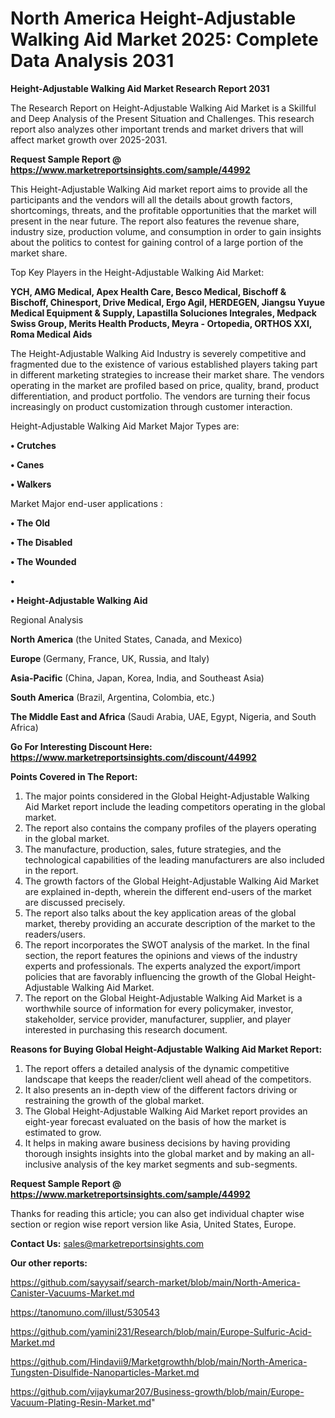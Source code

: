 # North America Height-Adjustable Walking Aid Market 2025: Complete Data Analysis 2031

<strong>Height-Adjustable Walking Aid Market Research Report 2031</strong>

The Research Report on Height-Adjustable Walking Aid Market is a Skillful and Deep Analysis of the Present Situation and Challenges. This research report also analyzes other important trends and market drivers that will affect market growth over 2025-2031.

<strong>Request Sample Report @ <a href=https://www.marketreportsinsights.com/sample/44992>https://www.marketreportsinsights.com/sample/44992</a></strong>

This Height-Adjustable Walking Aid market report aims to provide all the participants and the vendors will all the details about growth factors, shortcomings, threats, and the profitable opportunities that the market will present in the near future. The report also features the revenue share, industry size, production volume, and consumption in order to gain insights about the politics to contest for gaining control of a large portion of the market share.

Top Key Players in the Height-Adjustable Walking Aid Market:

<strong>YCH, AMG Medical, Apex Health Care, Besco Medical, Bischoff & Bischoff, Chinesport, Drive Medical, Ergo Agil, HERDEGEN, Jiangsu Yuyue Medical Equipment & Supply, Lapastilla Soluciones Integrales, Medpack Swiss Group, Merits Health Products, Meyra - Ortopedia, ORTHOS XXI, Roma Medical Aids</strong>

The Height-Adjustable Walking Aid Industry is severely competitive and fragmented due to the existence of various established players taking part in different marketing strategies to increase their market share. The vendors operating in the market are profiled based on price, quality, brand, product differentiation, and product portfolio. The vendors are turning their focus increasingly on product customization through customer interaction.

Height-Adjustable Walking Aid Market Major Types are:

<strong>•  Crutches

•  Canes

•  Walkers</strong>

Market Major end-user applications :

<strong>•  The Old

•  The Disabled

•  The Wounded

•  

•  Height-Adjustable Walking Aid</strong>

Regional Analysis

</u><strong><b>North America</b></strong> (the United States, Canada, and Mexico)

<strong><b>Europe </b></strong>(Germany, France, UK, Russia, and Italy)

<strong><b>Asia-Pacific</b></strong> (China, Japan, Korea, India, and Southeast Asia)

<strong><b>South America</b></strong> (Brazil, Argentina, Colombia, etc.)

<strong><b>The Middle East and Africa</b></strong> (Saudi Arabia, UAE, Egypt, Nigeria, and South Africa)

<strong>Go For Interesting Discount Here: <a href=https://www.marketreportsinsights.com/discount/44992>https://www.marketreportsinsights.com/discount/44992</a></strong>

<strong>Points Covered in The Report:</strong>
<ol>
  <li>The major points considered in the Global Height-Adjustable Walking Aid Market report include the leading competitors operating in the global market.</li>
  <li>The report also contains the company profiles of the players operating in the global market.</li>
  <li>The manufacture, production, sales, future strategies, and the technological capabilities of the leading manufacturers are also included in the report.</li>
  <li>The growth factors of the Global Height-Adjustable Walking Aid Market are explained in-depth, wherein the different end-users of the market are discussed precisely.</li>
  <li>The report also talks about the key application areas of the global market, thereby providing an accurate description of the market to the readers/users.</li>
  <li>The report incorporates the SWOT analysis of the market. In the final section, the report features the opinions and views of the industry experts and professionals. The experts analyzed the export/import policies that are favorably influencing the growth of the Global Height-Adjustable Walking Aid Market.</li>
  <li>The report on the Global Height-Adjustable Walking Aid Market is a worthwhile source of information for every policymaker, investor, stakeholder, service provider, manufacturer, supplier, and player interested in purchasing this research document.</li>
</ol>
<strong>Reasons for Buying Global Height-Adjustable Walking Aid Market Report:</strong>

<ol>
  <li>The report offers a detailed analysis of the dynamic competitive landscape that keeps the reader/client well ahead of the competitors.</li>
  <li>It also presents an in-depth view of the different factors driving or restraining the growth of the global market.</li>
  <li>The Global Height-Adjustable Walking Aid Market report provides an eight-year forecast evaluated on the basis of how the market is estimated to grow.</li>
  <li>It helps in making aware business decisions by having providing thorough insights insights into the global market and by making an all-inclusive analysis of the key market segments and sub-segments.</li>
</ol>
<strong>Request Sample Report @ <a href=https://www.marketreportsinsights.com/sample/44992>https://www.marketreportsinsights.com/sample/44992</a></strong>


Thanks for reading this article; you can also get individual chapter wise section or region wise report version like Asia, United States, Europe.

<strong>Contact Us:</strong>
sales@marketreportsinsights.com

<strong>Our other reports:</strong>

<a href=https://github.com/sayysaif/search-market/blob/main/North-America-Canister-Vacuums-Market.md>https://github.com/sayysaif/search-market/blob/main/North-America-Canister-Vacuums-Market.md</a>

<a href=https://tanomuno.com/illust/530543>https://tanomuno.com/illust/530543</a>

<a href=https://github.com/yamini231/Research/blob/main/Europe-Sulfuric-Acid-Market.md>https://github.com/yamini231/Research/blob/main/Europe-Sulfuric-Acid-Market.md</a>

<a href=https://github.com/Hindavii9/Marketgrowthh/blob/main/North-America-Tungsten-Disulfide-Nanoparticles-Market.md>https://github.com/Hindavii9/Marketgrowthh/blob/main/North-America-Tungsten-Disulfide-Nanoparticles-Market.md</a>

<a href=https://github.com/vijaykumar207/Business-growth/blob/main/Europe-Vacuum-Plating-Resin-Market.md>https://github.com/vijaykumar207/Business-growth/blob/main/Europe-Vacuum-Plating-Resin-Market.md</a>"
